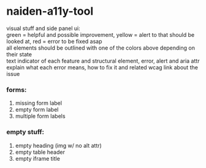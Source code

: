 # naiden-a11y-tool
visual stuff and side panel ui: <br>
green = helpful and possible improvement, yellow = alert to that should be looked at, red = error to be fixed asap <br>
all elements should be outlined with one of the colors above depending on their state <br>
text indicator of each feature and structural element, error, alert and aria attr <br>
explain what each error means, how to fix it and related wcag link about the issue <br>

### forms:
1. missing form label
2. empty form label
3. multiple form labels

### empty stuff:
1. empty heading (img w/ no alt attr)
4. empty table header
6. empty iframe title